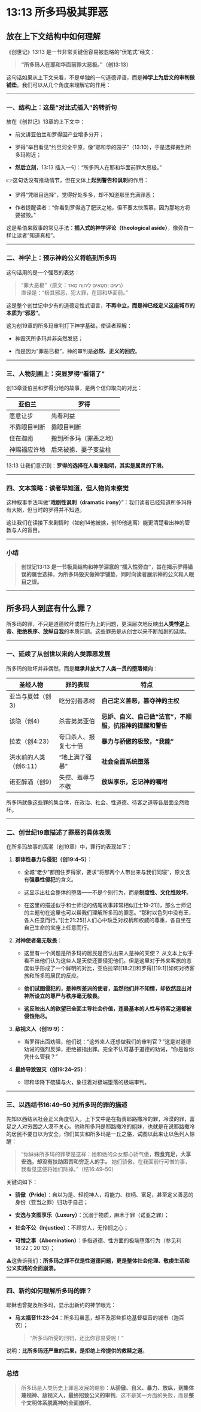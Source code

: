 # 13:13 所多玛极其罪恶
## 放在上下文结构中如何理解
《创世记》13:13 是一节非常关键但容易被忽略的“伏笔式”经文：

> **“所多玛人在耶和华面前罪大恶极。”（创13:13）**

这句话如果从上下文来看，不是单独的一句道德评语，而是**神学上为后文的审判做铺垫**。我们可以从几个角度来理解它的作用：

---

### 一、**结构上：这是“对比式插入”的转折句**

放在《创世记》13章的上下文中：

- 前文讲亚伯兰和罗得因产业增多分开；
    
- 罗得“举目看见”约旦河全平原，像“耶和华的园子”（13:10），于是选择搬到所多玛附近；
    
- **然后立刻**，13:13 插入一句：“所多玛人在耶和华面前罪大恶极。”
    

👉这句话没有推动情节，但在文体上**起到警告和讽刺**的作用：

- 罗得“凭眼目选择”，觉得好处多多，却不知道那里充满罪恶；
    
- 作者提醒读者：“你看到罗得选了肥沃之地，但不要太快羡慕，因为那地方将要被毁。”
    

这是希伯来叙事的常见手法：**插入式的神学评论（theological aside）**，像旁白一样让读者“知道真相”。

---

### 二、**神学上：预示神的公义将临到所多玛**

这句话用的是一个强烈的表达：

> “罪大恶极”（原文：רָעִים וְחַטָּאִים לַיהוָה מְאֹד）  
> 直译是：“极其邪恶，犯大罪，在耶和华面前。”

这是整个创世记中少有的道德定性式语言，**不再中立，而是神已经定义这座城市的本质为“邪恶”**。

这为创19章的所多玛审判打下神学基础，使读者理解：

- 神毁灭所多玛并非突然发怒；
    
- 而是因为“罪恶已极”，神的审判是**必然、正义的回应**。
    

---

### 三、**人物刻画上：突显罗得“看错了”**

创13章亚伯兰和罗得分地的故事，是两个信仰取向的对比：

|亚伯兰|罗得|
|---|---|
|愿意让步|先看利益|
|不靠眼目判断|靠眼目判断|
|住在迦南|搬到所多玛（罪恶之地）|
|神赐福应许地|后来被掳、妻子变盐柱|

13:13 让我们意识到：**罗得的选择在人看来聪明，其实是属灵的下滑。**

---

### 四、**文本策略：读者早知道，但人物尚未察觉**

这种叙事手法叫做“**戏剧性讽刺（dramatic irony）**”：我们读者已经知道所多玛将有大祸，但当时的罗得并不知道。

这让我们在读接下来剧情时（如创14他被掳，创19他逃离）能更清楚看出神的管教与人的盲目。

---

### 小结

> **创世记13:13 是一节极具结构和神学深意的“插入性旁白”，旨在揭示罗得错误的属世选择，为所多玛毁灭做神学铺垫，同时向读者展示神的公义和人眼目之误。**

---




## 所多玛人到底有什么罪？

所多玛的罪，不只是道德败坏或性行为上的问题，更深层次地反映出**人类悖逆上帝、拒绝秩序、放纵自我**的本质问题。这些罪恶是从创世以来不断加剧的延续。

---

### 一、延续了从创世以来的人类罪恶发展

所多玛的败坏并非偶然，而是**继承并放大了人类一贯的堕落倾向**：

| 圣经人物          | 罪的表现       | 特点                              |
| ------------- | ---------- | ------------------------------- |
| 亚当与夏娃（创3）     | 吃分别善恶树     | **自己定义善恶，篡夺神的主权**               |
| 该隐（创4）        | 杀害弟弟亚伯     | **忌妒、自义、自己做“法官”，不顺服，抗拒神的提醒和警告** |
| 拉麦（创4:23）     | 夸口杀人、报复七十倍 | **暴力与骄傲的极致，“我能”**               |
| 洪水前的人类（创6:11） | “地上满了强暴”   | **社会全面系统堕落**                    |
| 诺亚醉酒（创9）      | 失控、羞辱与不敬   | **放纵享乐，忘记神的嘱咐**                 |

所多玛就像这些罪的集合体，在政治、社会、性道德、待客之道等各层面全然败坏。

---

### 二、创世纪19章描述了罪恶的具体表现

在所多玛故事的高潮（创19章）中，罪行的表现如下：

1. **群体性暴力与侵犯（创19:4–5）**：
    
    - 全城“老少”都围住罗得家，要求“将那两个人带出来与我们同寝”，原文含有**强暴性侵犯**的含义。
        
    - 这显示出社会整体的堕落——不是个别行为，而是**制度性、文化性败坏**。
    - 在这里的描述似乎和士师记的结尾故事非常相似[[士19-21]]，那么士师记的主题句在这里也可以帮我们理解所多玛的罪恶。“那时以色列中没有王，各人任意而行。”[[士21:25]]人们心中缺乏对权柄和权威的尊重，各自坐在自己生命的宝座上任意而行。
        
2. **对神使者毫无敬畏**：
	
	- 这里有一个问题是所多玛的居民是否认出来人是神的天使？ 从文本上似乎看不出他们认为这些人是天使还要侵犯他们。但是这里对于外来客旅的态度似乎形成了一个鲜明的对比，亚伯拉罕[[18:2]]和罗得[[19:1]]如何对待客旅和所多玛居民的反应。
	- **他们试图侵犯的，是神所差派的使者，虽然他们并不知情，却依然显出对神所设立的尊严与秩序毫无敬畏。**
    
	- **这反映出人的欲望已全面主导社会价值，连最基本的人性与待客之道都被侵蚀殆尽。**
        
3. **敌视义人（创19:9）**：
    
    - 当罗得出面劝阻，他们说：“这外来人还想做我们的审判官？”这是对道德劝诫的强烈反弹，拒绝被指出罪。完全不认可基于道德的劝诫，“你是谁你凭什么管我？”
        
4. **最终导致毁灭（创19:24–25）**：
    
    - 耶和华降下硫磺与火，象征着对极端堕落的极端审判。
        

---

### 三、以西结书16:49–50 对所多玛的罪的描述

先知以西结从社会正义角度切入，上下文中是在指责耶路撒冷的罪，冷漠的罪，富足之人对穷困之人漠不关心。他称所多玛是耶路撒冷的姐妹，也就是在说耶路撒冷的居民不要自以为安全，你们其实和所多玛是一丘之貉，试图以此来让以色列人惊醒：

> “你妹妹所多玛的罪孽是这样：她和她的众女都心骄气傲，**粮食充足，大享安逸，却没有扶助困苦和穷乏人的手。** 她们骄傲，在我面前行可憎的事，我看见这便将她们除掉。”（结16:49–50）

关键词如下：

- **骄傲（Pride）**：自以为是、轻视神人，将能力、权柄、富足，甚至定义善恶的身份（亚当之罪）归功于自己；
    
- **安逸与贪图享乐（Luxury）**：沉溺于物质，麻木于罪（诺亚之罪）；
    
- **社会不公（Injustice）**：不顾穷人，无怜悯之心；
    
- **可憎之事（Abomination）**：多指道德、性方面的极端堕落行为（参见利18:22；20:13）；
    

⚠️这告诉我们：**所多玛之罪不仅是性道德问题，更是整体社会伦理、敬虔生活和公义实践的全面崩溃。**

---

### 四、新约如何理解所多玛的罪？

耶稣也曾提及所多玛，显示出新约的神学眼光：

- **马太福音11:23–24**：所多玛虽恶，却不及那些拒绝基督福音的城市（迦百农）；
    
    > “所多玛所受的刑罚，还比你容易受呢！”
    

说明：**比所多玛还严重的后果，是拒绝上帝提供的救赎之道**。

---

### 总结

> 所多玛是人类历史上罪恶发展的缩影：**从骄傲、自义、暴力、放纵，到集体蔑视神、敌视义人，最终招致公义的审判**。这不是某一方面的失败，而是**整个文明体系脱离神的全面崩坏**。